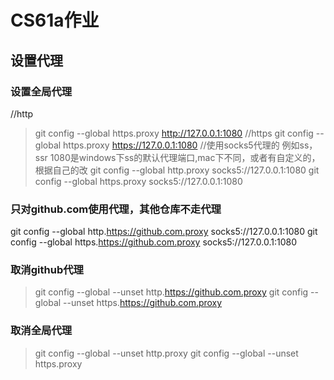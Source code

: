 # CS61a作业

## 设置代理
### 设置全局代理
//http
> git config --global https.proxy http://127.0.0.1:1080
//https
> git config --global https.proxy https://127.0.0.1:1080
//使用socks5代理的 例如ss，ssr 1080是windows下ss的默认代理端口,mac下不同，或者有自定义的，根据自己的改
> git config --global http.proxy socks5://127.0.0.1:1080
> git config --global https.proxy socks5://127.0.0.1:1080

### 只对github.com使用代理，其他仓库不走代理
git config --global http.https://github.com.proxy socks5://127.0.0.1:1080
git config --global https.https://github.com.proxy socks5://127.0.0.1:1080
### 取消github代理
> git config --global --unset http.https://github.com.proxy
> git config --global --unset https.https://github.com.proxy

### 取消全局代理
> git config --global --unset http.proxy
> git config --global --unset https.proxy

